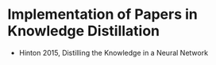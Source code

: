 # Implementation of Papers in Knowledge Distillation

- Hinton 2015, Distilling the Knowledge in a Neural Network

